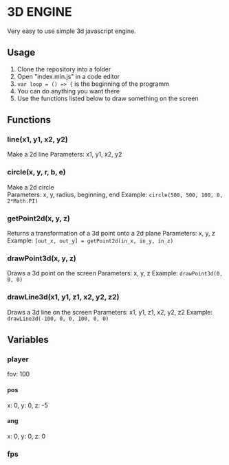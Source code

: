 # 3D ENGINE
Very easy to use simple 3d javascript engine.

## Usage
1. Clone the repository into a folder
1. Open "index.min.js" in a code editor
1. `var loop = () => {` is the beginning of the programm
1. You can do anything you want there
1. Use the functions listed below to draw something on the screen

## Functions
### line(x1, y1, x2, y2)
Make a 2d line
Parameters: x1, y1, x2, y2

### circle(x, y, r, b, e)
Make a 2d circle  
Parameters: x, y, radius, beginning, end
Example: `circle(500, 500, 100, 0, 2*Math.PI)`

### getPoint2d(x, y, z)
Returns a transformation of a 3d point onto a 2d plane
Parameters: x, y, z
Example: `[out_x, out_y] = getPoint2d(in_x, in_y, in_z)`

### drawPoint3d(x, y, z)
Draws a 3d point on the screen
Parameters: x, y, z
Example: `drawPoint3d(0, 0, 0)`

### drawLine3d(x1, y1, z1, x2, y2, z2)
Draws a 3d line on the screen
Parameters: x1, y1, z1, x2, y2, z2
Example: `drawLine3d(-100, 0, 0, 100, 0, 0)`

## Variables
### player
fov: 100
#### pos
x: 0, y: 0, z: -5
#### ang
x: 0, y: 0, z: 0
### fps